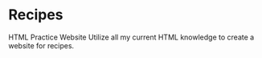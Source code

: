 # Recipes
HTML Practice Website
Utilize all my current HTML knowledge to create a website for recipes.